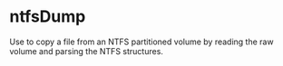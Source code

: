 # ntfsDump
Use to copy a file from an NTFS partitioned volume by reading the raw volume and parsing the NTFS structures.
